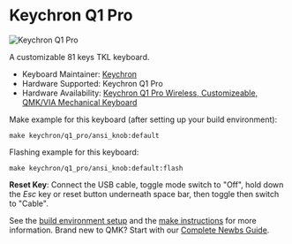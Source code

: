 # Keychron Q1 Pro

![Keychron Q1 Pro](https://cdn.shopify.com/s/files/1/0059/0630/1017/t/5/assets/keychronq1proqmkviacustommechanicalkeyboard--edited-1669962623486.jpg)

A customizable 81 keys TKL keyboard.

* Keyboard Maintainer: [Keychron](https://github.com/keychron)
* Hardware Supported: Keychron Q1 Pro
* Hardware Availability: [Keychron Q1 Pro Wireless, Customizeable, QMK/VIA Mechanical Keyboard](https://www.keychron.com/products/keychron-k8-pro-qmk-via-wireless-mechanical-keyboard)

Make example for this keyboard (after setting up your build environment):

    make keychron/q1_pro/ansi_knob:default

Flashing example for this keyboard:

    make keychron/q1_pro/ansi_knob:default:flash

**Reset Key**: Connect the USB cable, toggle mode switch to "Off", hold down the *Esc* key or reset button underneath space bar, then toggle then switch to "Cable".

See the [build environment setup](https://docs.qmk.fm/#/getting_started_build_tools) and the [make instructions](https://docs.qmk.fm/#/getting_started_make_guide) for more information. Brand new to QMK? Start with our [Complete Newbs Guide](https://docs.qmk.fm/#/newbs).
